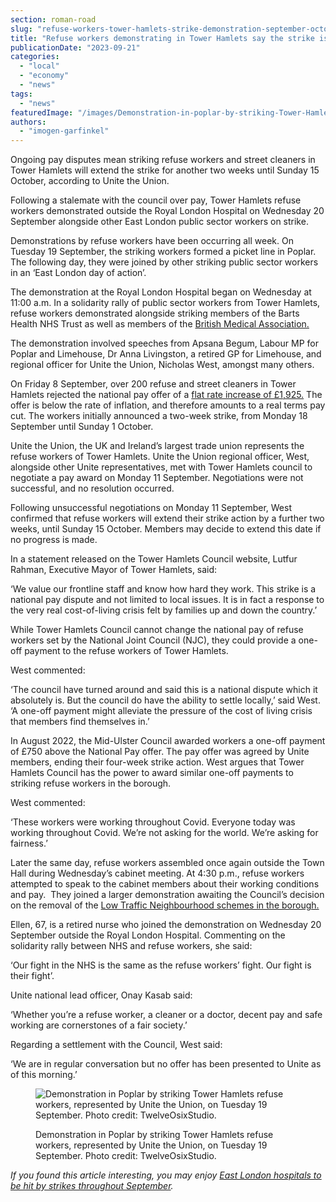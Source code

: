```yaml
---
section: roman-road
slug: "refuse-workers-tower-hamlets-strike-demonstration-september-october-2023"
title: "Refuse workers demonstrating in Tower Hamlets say the strike is extended by two weeks"
publicationDate: "2023-09-21"
categories: 
  - "local"
  - "economy"
  - "news"
tags: 
  - "news"
featuredImage: "/images/Demonstration-in-poplar-by-striking-Tower-Hamlets-refuse-workers.jpg"
authors: 
  - "imogen-garfinkel"
---
```


Ongoing pay disputes mean striking refuse workers and street cleaners in Tower Hamlets will extend the strike for another two weeks until Sunday 15 October, according to Unite the Union.

Following a stalemate with the council over pay, Tower Hamlets refuse workers demonstrated outside the Royal London Hospital on Wednesday 20 September alongside other East London public sector workers on strike.

Demonstrations by refuse workers have been occurring all week. On Tuesday 19 September, the striking workers formed a picket line in Poplar. The following day, they were joined by other striking public sector workers in an ‘East London day of action’. 

The demonstration at the Royal London Hospital began on Wednesday at 11:00 a.m. In a solidarity rally of public sector workers from Tower Hamlets, refuse workers demonstrated alongside striking members of the Barts Health NHS Trust as well as members of the [British Medical Association.](https://romanroadlondon.com/nhs-health-service-strike-september-2023-tower-hamlets/)

The demonstration involved speeches from Apsana Begum, Labour MP for Poplar and Limehouse, Dr Anna Livingston, a retired GP for Limehouse, and regional officer for Unite the Union, Nicholas West, amongst many others.  

On Friday 8 September, over 200 refuse and street cleaners in Tower Hamlets rejected the national pay offer of a [flat rate increase of £1,925.](https://romanroadlondon.com/refuse-workers-street-cleaners-strike-pay-september-2023-tower-hamlets/) The offer is below the rate of inflation, and therefore amounts to a real terms pay cut. The workers initially announced a two-week strike, from Monday 18 September until Sunday 1 October.

Unite the Union, the UK and Ireland’s largest trade union represents the refuse workers of Tower Hamlets. Unite the Union regional officer, West, alongside other Unite representatives, met with Tower Hamlets council to negotiate a pay award on Monday 11 September. Negotiations were not successful, and no resolution occurred. 

Following unsuccessful negotiations on Monday 11 September, West confirmed that refuse workers will extend their strike action by a further two weeks, until Sunday 15 October. Members may decide to extend this date if no progress is made. 

In a statement released on the Tower Hamlets Council website, Lutfur Rahman, Executive Mayor of Tower Hamlets, said: 

‘We value our frontline staff and know how hard they work. This strike is a national pay dispute and not limited to local issues. It is in fact a response to the very real cost-of-living crisis felt by families up and down the country.’

While Tower Hamlets Council cannot change the national pay of refuse workers set by the National Joint Council (NJC), they could provide a one-off payment to the refuse workers of Tower Hamlets. 

West commented:

‘The council have turned around and said this is a national dispute which it absolutely is. But the council do have the ability to settle locally,’ said West. ‘A one-off payment might alleviate the pressure of the cost of living crisis that members find themselves in.’

In August 2022, the Mid-Ulster Council awarded workers a one-off payment of £750 above the National Pay offer. The pay offer was agreed by Unite members, ending their four-week strike action. West argues that Tower Hamlets Council has the power to award similar one-off payments to striking refuse workers in the borough.

West commented: 

‘These workers were working throughout Covid. Everyone today was working throughout Covid. We’re not asking for the world. We’re asking for fairness.’

Later the same day, refuse workers assembled once again outside the Town Hall during Wednesday’s cabinet meeting. At 4:30 p.m., refuse workers attempted to speak to the cabinet members about their working conditions and pay.  They joined a larger demonstration awaiting the Council’s decision on the removal of the [Low Traffic Neighbourhood schemes in the borough.](https://www.bbc.co.uk/news/uk-england-london-66872320)

Ellen, 67, is a retired nurse who joined the demonstration on Wednesday 20 September outside the Royal London Hospital. Commenting on the solidarity rally between NHS and refuse workers, she said: 

‘Our fight in the NHS is the same as the refuse workers’ fight. Our fight is their fight’. 

Unite national lead officer, Onay Kasab said:

‘Whether you’re a refuse worker, a cleaner or a doctor, decent pay and safe working are cornerstones of a fair society.’

Regarding a settlement with the Council, West said: 

‘We are in regular conversation but no offer has been presented to Unite as of this morning.’

<figure>

![Demonstration in Poplar by striking Tower Hamlets refuse workers, represented by Unite the Union, on Tuesday 19 September. Photo credit: TwelveOsixStudio.](/images/Strike-action-in-Poplar-by-Tower-Hamlets-refuse-workers-1024x683.jpg)

<figcaption>

Demonstration in Poplar by striking Tower Hamlets refuse workers, represented by Unite the Union, on Tuesday 19 September. Photo credit: TwelveOsixStudio.

</figcaption>

</figure>

_If you found this article interesting, you may enjoy_ [_East London hospitals to be hit by strikes throughout September_](https://romanroadlondon.com/nhs-health-service-strike-september-2023-tower-hamlets/)_._ 


